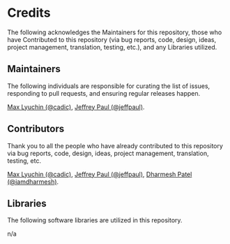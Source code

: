 # Credits

The following acknowledges the Maintainers for this repository, those who have Contributed to this repository (via bug reports, code, design, ideas, project management, translation, testing, etc.), and any Libraries utilized.

## Maintainers

The following individuals are responsible for curating the list of issues, responding to pull requests, and ensuring regular releases happen.

[Max Lyuchin (@cadic)](https://github.com/cadic), [Jeffrey Paul (@jeffpaul)](https://github.com/jeffpaul).

## Contributors

Thank you to all the people who have already contributed to this repository via bug reports, code, design, ideas, project management, translation, testing, etc.

[Max Lyuchin (@cadic)](https://github.com/cadic), [Jeffrey Paul (@jeffpaul)](https://github.com/jeffpaul), [Dharmesh Patel (@iamdharmesh)](https://github.com/iamdharmesh).

## Libraries

The following software libraries are utilized in this repository.

n/a
